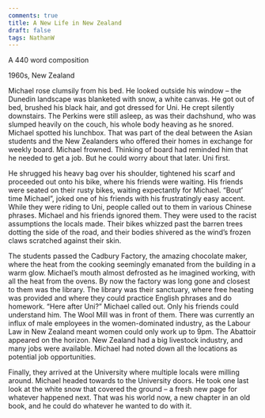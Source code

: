 ```yaml
---
comments: true
title: A New Life in New Zealand
draft: false
tags: NathanW
---
```


A 440 word composition

1960s, New Zealand

Michael rose clumsily from his bed. He looked outside his window – the Dunedin landscape was blanketed with snow, a white canvas. He got out of bed, brushed his black hair, and got dressed for Uni. He crept silently downstairs. The Perkins were still asleep, as was their dachshund, who was slumped heavily on the couch, his whole body heaving as he snored. Michael spotted his lunchbox. That was part of the deal between the Asian students and the New Zealanders who offered their homes in exchange for weekly board. Michael frowned. Thinking of board had reminded him that he needed to get a job. But he could worry about that later. Uni first.

He shrugged his heavy bag over his shoulder, tightened his scarf and proceeded out onto his bike, where his friends were waiting. His friends were seated on their rusty bikes, waiting expectantly for Michael. “Bout’ time Michael”, joked one of his friends with his frustratingly easy accent. While they were riding to Uni, people called out to them in various Chinese phrases.  Michael and his friends ignored them. They were used to the racist assumptions the locals made. Their bikes whizzed past the barren trees dotting the side of the road, and their bodies shivered as the wind’s frozen claws scratched against their skin.

The students passed the Cadbury Factory, the amazing chocolate maker, where the heat from the cooking seemingly emanated from the building in a warm glow. Michael’s mouth almost defrosted as he imagined working, with all the heat from the ovens. By now the factory was long gone and closest to them was the library. The library was their sanctuary, where free heating was provided and where they could practice English phrases and do homework. “Here after Uni?” Michael called out. Only his friends could understand him. The Wool Mill was in front of them. There was currently an influx of male employees in the women-dominated industry, as the Labour Law in New Zealand meant women could only work up to 9pm. The Abattoir appeared on the horizon. New Zealand had a big livestock industry, and many jobs were available. Michael had noted down all the locations as potential job opportunities.

Finally, they arrived at the University where multiple locals were milling around. Michael headed towards to the University doors. He took one last look at the white snow that covered the ground – a fresh new page for whatever happened next. That was his world now, a new chapter in an old book, and he could do whatever he wanted to do with it.

